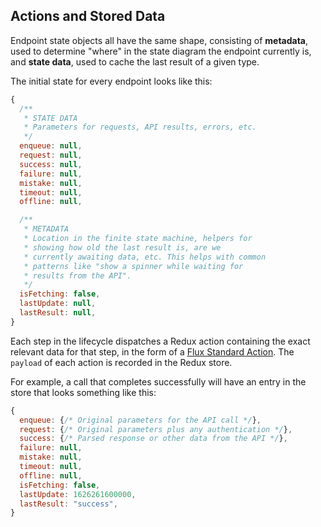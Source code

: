 
## Actions and Stored Data

Endpoint state objects all have the same shape, consisting of **metadata**, used to determine "where" in the state diagram the endpoint currently is, and **state data**, used to cache the last result of a given type.

The initial state for every endpoint looks like this:

```js
{
  /**
   * STATE DATA
   * Parameters for requests, API results, errors, etc.
   */
  enqueue: null,
  request: null,
  success: null,
  failure: null,
  mistake: null,
  timeout: null,
  offline: null,

  /**
   * METADATA
   * Location in the finite state machine, helpers for 
   * showing how old the last result is, are we
   * currently awaiting data, etc. This helps with common
   * patterns like "show a spinner while waiting for
   * results from the API".
   */
  isFetching: false,
  lastUpdate: null,
  lastResult: null,
}
```

Each step in the lifecycle dispatches a Redux action containing the exact relevant data for that step, in the form of a [Flux Standard Action](https://github.com/redux-utilities/flux-standard-action#flux-standard-action). The `payload` of each action is recorded in the Redux store.

For example, a call that completes successfully will have an entry in the store that looks something like this:

```js
{
  enqueue: {/* Original parameters for the API call */},
  request: {/* Original parameters plus any authentication */},
  success: {/* Parsed response or other data from the API */},
  failure: null,
  mistake: null,
  timeout: null,
  offline: null,
  isFetching: false,
  lastUpdate: 1626261600000,
  lastResult: "success",
}
```
